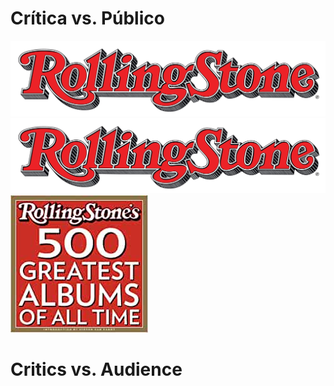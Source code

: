 # Crítica vs. Público

<img src= "img/RSlogo.png">

<img src= "images/RSlogo.png">

<img src= "images/mira.jpg">






# Critics vs. Audience